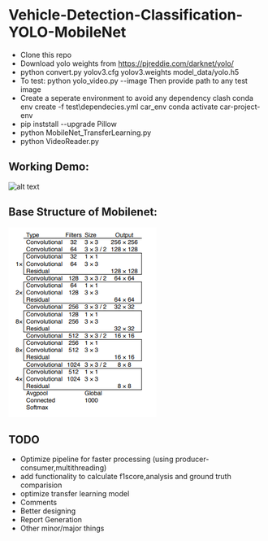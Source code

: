 # Vehicle-Detection-Classification-YOLO-MobileNet

* Clone this repo
* Download yolo weights from https://pjreddie.com/darknet/yolo/
* python convert.py yolov3.cfg yolov3.weights model_data/yolo.h5
* To test: python yolo_video.py --image
  Then provide path to any test image
* Create a seperate environment to avoid any dependency clash
  conda env create -f test\dependecies.yml car_env
  conda activate car-project-env
* pip inststall --upgrade Pillow
* python MobileNet_TransferLearning.py
* python VideoReader.py

## Working Demo:

![alt text](https://github.com/prakhargurawa/Vehicle-Detection-Classification-YOLO-MobileNet/blob/main/saved_models/Output.gif?raw=true)

## Base Structure of Mobilenet:

![alt text](https://github.com/prakhargurawa/Vehicle-Detection-Classification-YOLO-MobileNet/blob/main/saved_models/MobileNetModel.png?raw=true)



## TODO
* Optimize pipeline for faster processing (using producer-consumer,multithreading)
* add functionality to calculate f1score,analysis and ground truth comparision
* optimize transfer learning model
* Comments
* Better designing
* Report Generation
* Other minor/major things
